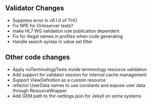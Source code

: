 ## Validator Changes

* Suppress error in v6.1.0 of THO
* Fix NPE for Ontoserver tests?
* make HL7 WG validation rule publication dependent
* Fix for illegal names in profiles when code generating
* Handle search syntax in value set filter

## Other code changes

* Apply noTerminologyTests inside terminology resource validation
* Add support for validator session for internal cache management
* Support ViewDefinition as a custom resource
* refactor UserData names to use constants and expose user data through ResourceWrapper
* Add GEM path to fhir-settings.json for Jekyll on some systems
